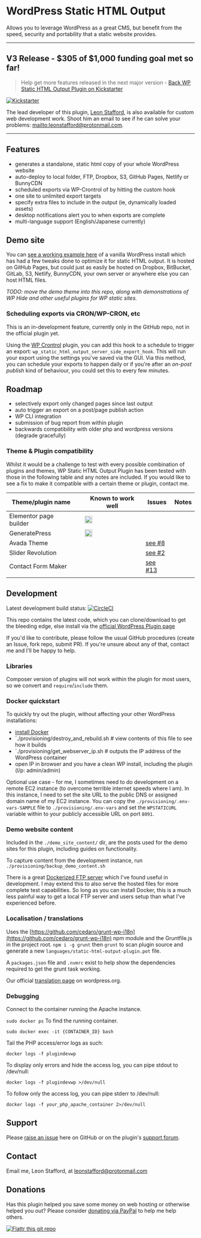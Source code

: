 # WordPress Static HTML Output

Allows you to leverage WordPress as a great CMS, but benefit from the speed, security and portability that a static website provides.

---

## V3 Release - $305 of $1,000 funding goal met so far!

> Help get more features released in the next major version - [Back WP Static HTML Output Plugin on Kickstarter](https://www.kickstarter.com/projects/1776117837/the-wp-plugin-that-speeds-up-and-secures-your-site)

[![Kickstarter](https://upload.wikimedia.org/wikipedia/commons/thumb/b/b5/Kickstarter_logo.svg/512px-Kickstarter_logo.svg.png)](https://www.kickstarter.com/projects/1776117837/the-wp-plugin-that-speeds-up-and-secures-your-site)

The lead developer of this plugin, [Leon Stafford](https://leonstafford.github.io), is also available for custom web development work. Shoot him an email to see if he can solve your problems: [mailto:leonstafford@protonmail.com](leonstafford@protonmail.com).


---

## Features

 - generates a standalone, static html copy of your whole WordPress website
 - auto-deploy to local folder, FTP, Dropbox, S3, GitHub Pages, Netlify or BunnyCDN
 - scheduled exports via WP-Crontrol of by hitting the custom hook
 - one site to unlimited export targets
 - specify extra files to include in the output (ie, dynamically loaded assets)
 - desktop notifications alert you to when exports are complete
 - multi-language support (English/Japanese currently)

## Demo site

You can [see a working example here](https://leonstafford.github.io/demo-site-wordpress-static-html-output-plugin) of a vanilla WordPress install which has had a few tweaks done to optimize it for static HTML output. It is hosted on GitHub Pages, but could just as easily be hosted on Dropbox, BitBucket, GitLab, S3, Netlify, BunnyCDN, your own server or anywhere else you can host HTML files.  

*TODO: move the demo theme into this repo, along with demonstrations of WP Hide and other useful plugins for WP static sites.*

### Scheduling exports via CRON/WP-CRON, etc

This is an in-development feature, currently only in the GitHub repo, not in the official plugin yet.

Using the [WP Crontrol](https://wordpress.org/plugins/wp-crontrol/) plugin, you can add this hook to a schedule to trigger an export: `wp_static_html_output_server_side_export_hook`. This will run your export using the settings you've saved via the GUI. Via this method, you can schedule your exports to happen daily or if you're after an *on-post publish* kind of behaviour, you could set this to every few minutes.

## Roadmap

 - selectively export only changed pages since last output
 - auto trigger an export on a post/page publish action
 - WP CLI integration
 - submission of bug report from within plugin
 - backwards compatibility with older php and wordpress versions (degrade gracefully)


### Theme & Plugin compatibility

Whilst it would be a challenge to test with every possible combination of plugins and themes, WP Static HTML Output Plugin has been tested with those in the following table and any notes are included. If you would like to see a fix to make it compatible with a certain theme or plugin, contact me.

|Theme/plugin name   |   |Known to work well   |Issues   |Notes   |
|---|---|---|---|---|
|Elementor page builder   |   |<img src="https://raw.githubusercontent.com/leonstafford/wordpress-static-html-plugin/master/images/greentick.png" width="20">   |   |   |
|GeneratePress   |   |<img src="https://raw.githubusercontent.com/leonstafford/wordpress-static-html-plugin/master/images/greentick.png" width="20">   |   |   |
|Avada Theme   |   |   |[see #8](https://github.com/leonstafford/wordpress-static-html-plugin/issues/8)   |   |
|Slider Revolution   |   |   |[see #2](https://github.com/leonstafford/wordpress-static-html-plugin/issues/2)   |   |
|Contact Form Maker   |   |   |[see #13](https://github.com/leonstafford/wordpress-static-html-plugin/issues/13)   |   |
|   |   |   |   |   |

## Development

Latest development build status: [![CircleCI](https://circleci.com/gh/leonstafford/wordpress-static-html-plugin/tree/master.svg?style=svg)](https://circleci.com/gh/leonstafford/wordpress-static-html-plugin/tree/master)

This repo contains the latest code, which you can clone/download to get the bleeding edge, else install via the [official WordPress Plugin page](https://wordpress.org/plugins/static-html-output-plugin/)

If you'd like to contribute, please follow the usual GitHub procedures (create an Issue, fork repo, submit PR). If you're unsure about any of that, contact me and I'll be happy to help. 

### Libraries

Composer version of plugins will not work within the plugin for most users, so we convert and `require`/`include` them.

### Docker quickstart

To quickly try out the plugin, without affecting your other WordPress installations:

 - [install Docker](http://docker.com)
 - `./provisioning/destroy_and_rebuild.sh # view contents of this file to see how it builds
 - `./provisioning/get_webserver_ip.sh # outputs the IP address of the WordPress container
 - open IP in browser and you have a clean WP install, including the plugin (l/p: admin/admin)

Optional use case - for me, I sometimes need to do development on a remote EC2 instance (to overcome terrible internet speeds where I am). In this instance, I need to set the site URL to the public DNS or assigned domain name of my EC2 instance. You can copy the `./provisioning/.env-vars-SAMPLE` file to `./provisioning/.env-vars` and set the `WPSTATICURL` variable within to your publicly accessible URL on port `8091`.

### Demo website content

Included in the `./demo_site_content/` dir, are the posts used for the demo sites for this plugin, including guides on functionality. 

To capture content from the development instance, run `./provisioning/backup_demo_content.sh`

There is a great [Dockerized FTP server](https://github.com/stilliard/docker-pure-ftpd) which I've found useful in development. I may extend this to also serve the hosted files for more complete test capabilities. So long as you can install Docker, this is a much less painful way to get a local FTP server and users setup than what I've experienced before.

### Localisation / translations

Uses the [https://github.com/cedaro/grunt-wp-i18n](https://github.com/cedaro/grunt-wp-i18n) npm module and the Gruntfile.js in the project root. `npm i -g grunt` then `grunt` to scan plugin source and generate a new `languages/static-html-output-plugin.pot` file.

A `packages.json` file and `.nvmrc` exist to help show the dependencies required to get the grunt task working.

Our official [translation page](https://translate.wordpress.org/projects/wp-plugins/static-html-output-plugin) on wordpress.org. 

### Debugging

Connect to the container running the Apache instance.

`sudo docker ps` To find the running container.

`sudo docker exec -it {CONTAINER_ID} bash`

Tail the PHP access/error logs as such:

`docker logs -f plugindevwp`

To display only errors and hide the access log, you can pipe stdout to /dev/null:

`docker logs -f plugindevwp >/dev/null`

To follow only the access log, you can pipe stderr to /dev/null:

`docker logs -f your_php_apache_container 2>/dev/null`

## Support

Please [raise an issue](https://github.com/leonstafford/wordpress-static-html-plugin/issues/new) here on GitHub or on the plugin's [support forum](https://wordpress.org/support/plugin/static-html-output-plugin).

## Contact

Email me, Leon Stafford, at [leonstafford@protonmail.com](mailto:leonstafford@protonmail.com)

## Donations

Has this plugin helped you save some money on web hosting or otherwise helped you out? Please consider [donating via PayPal](https://www.paypal.me/leonjstafford) to help me help others. 

[![Flattr this git repo](http://api.flattr.com/button/flattr-badge-large.png)](https://flattr.com/submit/auto?user_id=leonstafford&url=https://github.com/leonstafford/wordpress-static-html-plugin&language=en_US&tags=github&category=software)


